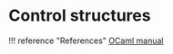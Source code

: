 # Control structures

!!! reference "References"
    [OCaml manual](https://ocaml.org/manual/5.3/expr.html#ss%3Aexpr-control)